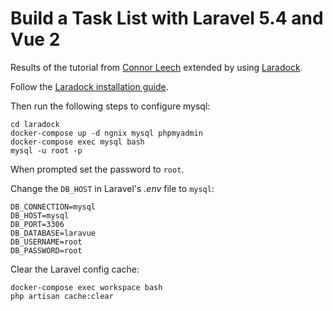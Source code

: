 # Build a Task List with Laravel 5.4 and Vue 2

Results of the tutorial from [Connor Leech](https://medium.com/@connorleech/build-a-task-list-with-laravel-5-4-and-vue-2-9be0bba06801) extended by using [Laradock](http://laradock.io).

Follow the [Laradock installation guide](http://laradock.io/getting-started/#A1).

Then run the following steps to configure mysql:

```
cd laradock
docker-compose up -d ngnix mysql phpmyadmin
docker-compose exec mysql bash
mysql -u root -p
```

When prompted set the password to `root`.


Change the `DB_HOST` in Laravel's *.env* file to `mysql`:

```
DB_CONNECTION=mysql
DB_HOST=mysql
DB_PORT=3306
DB_DATABASE=laravue
DB_USERNAME=root
DB_PASSWORD=root
```

Clear the Laravel config cache:

```
docker-compose exec workspace bash
php artisan cache:clear
```

